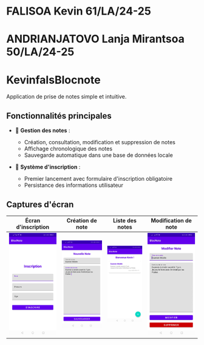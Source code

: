 # FALISOA Kevin 61/LA/24-25
# ANDRIANJATOVO Lanja Mirantsoa 50/LA/24-25

# KevinfalsBlocnote

Application de prise de notes simple et intuitive.

## Fonctionnalités principales

- 📝 **Gestion des notes** :
  - Création, consultation, modification et suppression de notes
  - Affichage chronologique des notes
  - Sauvegarde automatique dans une base de données locale

- 👤 **Système d'inscription** :
  - Premier lancement avec formulaire d'inscription obligatoire
  - Persistance des informations utilisateur


## Captures d'écran

| Écran d'inscription | Création de note | Liste des notes | Modification de note |
|---------------------|------------------|-----------------|----------------------|
| <img src="./screenshots/inscription.jpeg" width="200"> | <img src="./screenshots/creer-note.jpeg" width="200"> | <img src="./screenshots/lister-note.jpeg" width="200"> | <img src="./screenshots/modifier-note.jpeg" width="200"> |